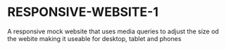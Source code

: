 # RESPONSIVE-WEBSITE-1
A responsive mock website that uses media queries to adjust the size od the webite making it useable for desktop, tablet and phones
